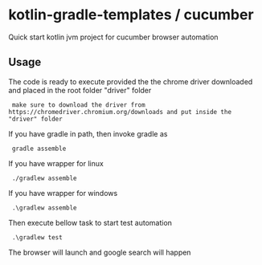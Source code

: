 # kotlin-gradle-templates / cucumber
Quick start kotlin jvm project for cucumber browser automation

## Usage
The code is ready to execute provided the the chrome driver downloaded and placed in the root folder "driver" folder

     make sure to download the driver from https://chromedriver.chromium.org/downloads and put inside the "driver" folder

If you have gradle in path, then invoke gradle as

     gradle assemble

If you have wrapper for linux

     ./gradlew assemble

If you have wrapper for windows

     .\gradlew assemble

Then execute bellow task to start test automation

     .\gradlew test

The browser will launch and google search will happen
